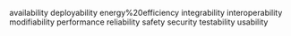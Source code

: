 availability
deployability
energy%20efficiency
integrability
interoperability
modifiability
performance
reliability
safety
security
testability
usability